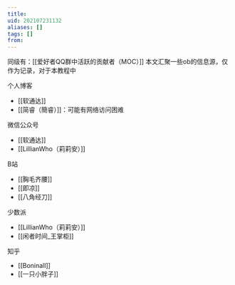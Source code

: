 ```yaml
---
title: 
uid: 202107231132
aliases: []
tags: []
from: 
---
```

同级有：[[爱好者QQ群中活跃的贡献者（MOC）]]
本文汇聚一些ob的信息源，仅作为记录，对于本教程中

个人博客
- [[软通达]]
- [[简睿（簡睿）]]：可能有网络访问困难

微信公众号
- [[软通达]]
- [[LillianWho（莉莉安）]]

B站
- [[胸毛齐腰]]
- [[即凉]]
- [[八角经刀]]

少数派
- [[LillianWho（莉莉安）]]
- [[闲者时间_王掌柜]]

知乎
- [[Boninall]]
- [[一只小胖子]]


